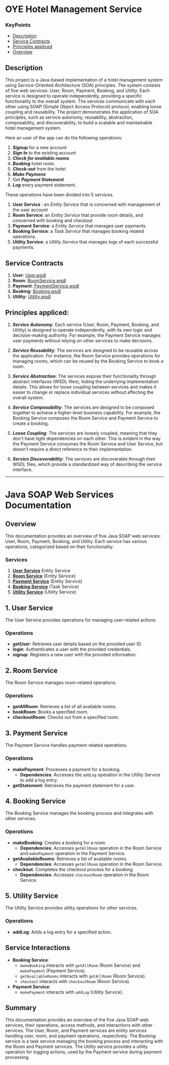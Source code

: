 # OYE Hotel Management Service

### KeyPoints
- [Description](#description)
- [Service Contracts](#service-contracts)
- [Principles appliced](#principles-appliced)
- [Overview](#overview)



## Description
This project is a Java-based implementation of a hotel management system using Service-Oriented Architecture (SOA) principles. The system consists of five web services: User, Room, Payment, Booking, and Utility. Each service is designed to operate independently, providing a specific functionality to the overall system. The services communicate with each other using SOAP (Simple Object Access Protocol) protocol, enabling loose coupling and reusability. The project demonstrates the application of SOA principles, such as service autonomy, reusability, abstraction, composability, and discoverability, to build a scalable and maintainable hotel management system.

Here an user of the app can do the following operations:
1. ***Signup*** for a new account
2. ***Sign In*** to the existing account
3. ***Check for available rooms*** 
4. ***Booking*** hotel room.
5. ***Check-out*** from the hotel
6. ***Make Paymens***
7. Get ***Payment Statement***
8. ***Log*** every payment statement.


These operations have been divided into 5 services.
1. **User Service** : an *Entity Service* that is concerned with management of the user account
2. **Room Service**: an *Entity Service* that provide room details, and concerned with booking and checkout
3. **Payment Service**: a *Entity Service* that manages user payments.
4. **Booking Service**: a *Task Service* that manages booking related operations.
5. **Utility Service**: a *Utility Service* that manages logs of each successful payments.

## Service Contracts
1. **User**: [User.wsdl](http://localhost:8081/wsdlfirst/user.wsdl)
2. **Room**: [RoomService.wsdl](http://localhost:8082/wsdlfirst/roomservice.wsdl)
3. **Payment**: [PaymentService.wsdl](http://localhost:8084/wsdlfirst/paymentservice.wsdl)
4. **Booking**: [Booking.wsdl](http://localhost:8083/wsdlfirst/booking.wsdl)
5. **Utility**: [Utility.wsdl](http://localhost:8085/wsdlfirst/utility.wsdl)


## Principles appliced: 
1. ***Service Autonomy***:
Each service (User, Room, Payment, Booking, and Utility) is designed to operate independently, with its own logic and decision-making authority. For example, the Payment Service manages user payments without relying on other services to make decisions.

2. ***Service Reusability***:
The services are designed to be reusable across the application. For instance, the Room Service provides operations for managing rooms, which can be reused by the Booking Service to book a room.

3. ***Service Abstraction***:
The services expose their functionality through abstract interfaces (WSDL files), hiding the underlying implementation details. This allows for loose coupling between services and makes it easier to change or replace individual services without affecting the overall system.

4. ***Service Composability***:
The services are designed to be composed together to achieve a higher-level business capability. For example, the Booking Service composes the Room Service and Payment Service to create a booking.

5. ***Loose Coupling***:
The services are loosely coupled, meaning that they don't have tight dependencies on each other. This is evident in the way the Payment Service consumes the Room Service and User Service, but doesn't require a direct reference to their implementation.

6. ***Service Discoverability***:
The services are discoverable through their WSDL files, which provide a standardized way of describing the service interface.


-------------------------------------------------------------------------------------------
# Java SOAP Web Services Documentation

## Overview
This documentation provides an overview of five Java SOAP web services: User, Room, Payment, Booking, and Utility. Each service has various operations, categorized based on their functionality. 

### Services
1. [**User Service**](#1-user-service) Entity Service
2. [**Room Service**](#2-room-service) (Entity Service)
3. [**Payment Service**](#3-payment-service) (Entity Service)
4. [**Booking Service**](#4-booking-service) (Task Service)
5. [**Utility Service**](#5-utility-service) (Utility Service)

## 1. User Service
The User Service provides operations for managing user-related actions. 

### Operations
- **getUser**: Retrieves user details based on the provided user ID.
- **login**: Authenticates a user with the provided credentials.
- **signup**: Registers a new user with the provided information.

## 2. Room Service
The Room Service manages room-related operations.

### Operations
- **getAllRoom**: Retrieves a list of all available rooms.
- **bookRoom**: Books a specified room.
- **checkoutRoom**: Checks out from a specified room.

## 3. Payment Service
The Payment Service handles payment-related operations.

### Operations
- **makePayment**: Processes a payment for a booking.
  - **Dependencies**: Accesses the `addLog` operation in the Utility Service to add a log entry.
- **getStatement**: Retrieves the payment statement for a user.

## 4. Booking Service
The Booking Service manages the booking process and integrates with other services.

### Operations
- **makeBooking**: Creates a booking for a room.
  - **Dependencies**: Accesses `getAllRoom` operation in the Room Service and `makePayment` operation in the Payment Service.
- **getAvailableRooms**: Retrieves a list of available rooms.
  - **Dependencies**: Accesses `getAllRoom` operation in the Room Service.
- **checkout**: Completes the checkout process for a booking.
  - **Dependencies**: Accesses `checkoutRoom` operation in the Room Service.

## 5. Utility Service
The Utility Service provides utility operations for other services.

### Operations
- **addLog**: Adds a log entry for a specified action.

## Service Interactions
- **Booking Service**:
  - `makeBooking` interacts with `getAllRoom` (Room Service) and `makePayment` (Payment Service).
  - `getAvailableRooms` interacts with `getAllRoom` (Room Service).
  - `checkout` interacts with `checkoutRoom` (Room Service).
- **Payment Service**:
  - `makePayment` interacts with `addLog` (Utility Service).

## Summary
This documentation provides an overview of the five Java SOAP web services, their operations, access methods, and interactions with other services. The User, Room, and Payment services are entity services handling user, room, and payment operations, respectively. The Booking service is a task service managing the booking process and interacting with the Room and Payment services. The Utility service provides a utility operation for logging actions, used by the Payment service during payment processing.
